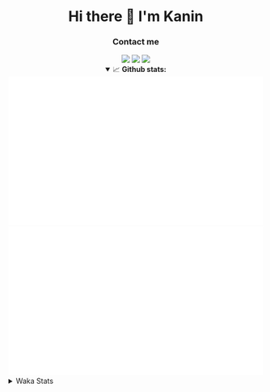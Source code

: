 <div align="center">
 <h1>Hi there 👋 I'm Kanin</h1>
 <h3>Contact me</h3>
 <a href="mailto:im@kanin.dev"><img src="https://img.shields.io/badge/gmail-%23D14836.svg?&style=for-the-badge&logo=gmail&logoColor=white"/></a>
 <a href="https://twitter.com/KaninDev"><img src="https://img.shields.io/badge/twitter-%231DA1F2.svg?&style=for-the-badge&logo=twitter&logoColor=white"/></a>
 <a href="https://www.linkedin.com/in/KaninDev"><img src="https://img.shields.io/badge/linkedin-%230077B5.svg?&style=for-the-badge&logo=linkedin&logoColor=white"/></a>
<details open>
  <summary>📈 <b>Github stats:</b></summary>
  <img src="https://github.com/Kanin/Kanin/blob/master/scripts/GitHubStats/generated/overview.svg"/>
  <img src="https://github.com/Kanin/Kanin/blob/master/scripts/GitHubStats/generated/languages.svg"/>
</details>
</div>

<details>
 <summary>Waka Stats</summary>

<!--START_SECTION:waka-->
![Profile Views](http://img.shields.io/badge/Profile%20Views-12-blue)

![Lines of code](https://img.shields.io/badge/From%20Hello%20World%20I%27ve%20Written-31217%20lines%20of%20code-blue)

**🐱 My GitHub Data** 

> 🏆 455 Contributions in the Year 2021
 > 
> 📦 66.0 kB Used in GitHub's Storage 
 > 
> 🚫 Not Opted to Hire
 > 
> 📜 13 Public Repositories 
 > 
> 🔑 8 Private Repositories  
 > 
**I'm an Early 🐤** 

```text
🌞 Morning    100 commits    ████░░░░░░░░░░░░░░░░░░░░░   16.13% 
🌆 Daytime    237 commits    █████████░░░░░░░░░░░░░░░░   38.23% 
🌃 Evening    144 commits    █████░░░░░░░░░░░░░░░░░░░░   23.23% 
🌙 Night      139 commits    █████░░░░░░░░░░░░░░░░░░░░   22.42%

```
📅 **I'm Most Productive on Monday** 

```text
Monday       120 commits    ████░░░░░░░░░░░░░░░░░░░░░   19.35% 
Tuesday      104 commits    ████░░░░░░░░░░░░░░░░░░░░░   16.77% 
Wednesday    100 commits    ████░░░░░░░░░░░░░░░░░░░░░   16.13% 
Thursday     66 commits     ██░░░░░░░░░░░░░░░░░░░░░░░   10.65% 
Friday       72 commits     ███░░░░░░░░░░░░░░░░░░░░░░   11.61% 
Saturday     55 commits     ██░░░░░░░░░░░░░░░░░░░░░░░   8.87% 
Sunday       103 commits    ████░░░░░░░░░░░░░░░░░░░░░   16.61%

```


📊 **This Week I Spent My Time On** 

```text
⌚︎ Time Zone: America/New_York

💬 Programming Languages: 
Python                   2 hrs 3 mins        █████████████████████████   99.93% 
SQL                      0 secs              ░░░░░░░░░░░░░░░░░░░░░░░░░   0.07%

🔥 Editors: 
PyCharm                  2 hrs 3 mins        █████████████████████████   100.0%

🐱‍💻 Projects: 
TomsBotPyCord            2 hrs 3 mins        █████████████████████████   99.92% 
TomsBot                  0 secs              ░░░░░░░░░░░░░░░░░░░░░░░░░   0.08%

💻 Operating System: 
Linux                    2 hrs 3 mins        █████████████████████████   100.0%

```

**I Mostly Code in Python** 

```text
Python                   22 repos            ███████████████████░░░░░░   75.86% 
JavaScript               3 repos             ██░░░░░░░░░░░░░░░░░░░░░░░   10.34% 
Java                     2 repos             █░░░░░░░░░░░░░░░░░░░░░░░░   6.9% 
Kotlin                   1 repo              ░░░░░░░░░░░░░░░░░░░░░░░░░   3.45% 
HTML                     1 repo              ░░░░░░░░░░░░░░░░░░░░░░░░░   3.45%

```


**Timeline**

![Chart not found](https://raw.githubusercontent.com/Kanin/Kanin/master/charts/bar_graph.png) 


 Last Updated on 23/11/2021
<!--END_SECTION:waka-->
</details>
